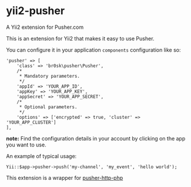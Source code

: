 # yii2-pusher
A Yii2 extension for Pusher.com

This is an extension for Yii2 that makes it easy to use Pusher.

You can configure it in your application `components` configuration like so:

    'pusher' => [
        'class' => 'br0sk\pusher\Pusher',
        /*
         * Mandatory parameters.
         */
        'appId' => 'YOUR_APP_ID',
        'appKey' => 'YOUR_APP_KEY',
        'appSecret' => 'YOUR_APP_SECRET',
        /*
         * Optional parameters.
         */
        'options' => ['encrypted' => true, 'cluster' => 'YOUR_APP_CLUSTER']
    ],

**note:** Find the configuration details in your account by clicking on the app you want to use.

An example of typical usage:

    Yii::$app->pusher->push('my-channel', 'my_event', 'hello world');

This extension is a wrapper for [pusher-http-php](https://github.com/pusher/pusher-http-php)
